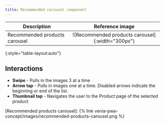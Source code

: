 ```yaml
---
title: Recommended carousel component
---
```


| Description                   | Reference image                                  |
| ----------------------------- | :----------------------------------------------: |
| Recommended products carousel | ![Recommended products carousel]{:width="300px"} |
{:style="table-layout:auto"}

## Interactions

* **Swipe** - Pulls in the images 3 at a time
* **Arrow tap** - Pulls in images one at a time.
  Disabled arrows indicate the beginning or end of the list.
* **Thumbnail tap** - Navigates the user to the Product page of the selected product

[Recommended products carousel]: {% link venia-pwa-concept/images/recommended-products-carousel.png %}